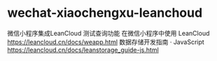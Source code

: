 # wechat-xiaochengxu-leanchoud
微信小程序集成LeanCloud 测试查询功能
在微信小程序中使用 LeanCloud
 https://leancloud.cn/docs/weapp.html
数据存储开发指南 · JavaScript
 https://leancloud.cn/docs/leanstorage_guide-js.html
